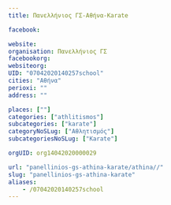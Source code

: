 ```yaml
---
title: Πανελλήνιος ΓΣ-Αθήνα-Karate

facebook:

website:
organisation: Πανελλήνιος ΓΣ
facebookorg:
websiteorg:
UID: "07042020140257school"
cities: "Αθήνα"
perioxi: ""
address: ""

places: [""]
categories: ["athlitismos"]
subcategories: ["karate"]
categoryNoSLug: ["Αθλητισμός"]
subcategoriesNoSLug: ["Karate"]

orgUID: org14042020000029

url: "panellinios-gs-athina-karate/athina//"
slug: "panellinios-gs-athina-karate"
aliases:
    - /07042020140257school
---
```





